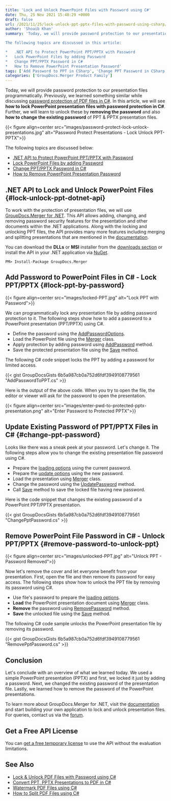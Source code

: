 ```yaml
---
title: 'Lock and Unlock PowerPoint Files with Password using C#'
date: Thu, 25 Nov 2021 15:48:29 +0000
draft: false
url: /2021/11/25/lock-unlock-ppt-pptx-files-with-password-using-csharp/
author: 'Shoaib Khan'
summary: 'Today, we will provide password protection to our presentation files programmatically. In this article, we will see **how to lock **PowerPoint presentation files** with password protection in C#**. Further, we will learn to unlock these by **removing the password** and also **how to change the existing password** of PPT & PPTX presentation files.

The following topics are discussed in this article:

*   .NET API to Protect PowerPoint PPT/PPTX with Password
*   Lock PowerPoint Files by adding Password
*   Change PPT/PPTX Password in C#
*   How to Remove PowerPoint Presentation Password'
tags: ['Add Password to PPT in CSharp', 'Change PPT Password in CSharp', 'Lock PPT in CSharp', 'Remove Password in CSharp', 'Unlock Files in CSharp']
categories: ['GroupDocs.Merger Product Family']
---
```


Today, we will provide password protection to our presentation files programmatically. Previously, we learned something similar while discussing [password protection of PDF files in C#][1]. In this article, we will see **how to lock **PowerPoint presentation files** with password protection in C#**. Further, we will learn to unlock these by **removing the password** and also **how to change the existing password** of PPT & PPTX presentation files.



{{< figure align=center src="images/password-protect-lock-unlock-presentations.jpg" alt="Password Protect Presentations - Lock Unlock PPT-PPTX">}}


The following topics are discussed below:

*   [.NET API to Protect PowerPoint PPT/PPTX with Password][2]
*   [Lock PowerPoint Files by adding Password][3]
*   [Change PPT/PPTX Password in C#][4]
*   [How to Remove PowerPoint Presentation Password][5]

## .NET API to Lock and Unlock PowerPoint Files {#lock-unlock-ppt-dotnet-api}

To work with the protection of presentation files, we will use [GroupDocs.Merger for .NET][6]. This API allows adding, changing, and removing password security features for the presentation and other documents within the .NET applications. Along with the locking and unlocking PPT files, the API provides many more features including merging and splitting presentations that are mentioned in the [documentation][7].

You can download the **DLLs** or **MSI** installer from the [downloads section][8] or install the API in your .NET application via [NuGet][9].

```
PM> Install-Package GroupDocs.Merger
```

## Add Password to PowerPoint Files in C# - Lock PPT/PPTX {#lock-ppt-by-password}



{{< figure align=center src="images/locked-PPT.jpg" alt="Lock PPT with Password">}}


We can programmatically lock any presentation file by adding password protection to it. The following steps show how to add a password to a PowerPoint presentation (PPT/PPTX) using C#.

*   Define the password using the [AddPasswordOptions][10].
*   Load the PowerPoint file using the [Merger][11] class.
*   Apply protection by adding password using [AddPassword][12] method.
*   Save the protected presentation file using the [Save][13] method.

The following C# code snippet locks the PPT by adding a password for limited access.

{{< gist GroupDocsGists 6b5a987cb0a752d6fdf3949108779561 "AddPasswordToPPT.cs" >}}

Here is the output of the above code. When you try to open the file, the editor or viewer will ask for the password to open the presentation.



{{< figure align=center src="images/enter-pwd-to-protected-pptx-presentation.png" alt="Enter Password to Protected PPTX">}}


## Update Existing Password of PPT/PPTX Files in C# {#change-ppt-password}

Looks like there was a sneak peek at your password. Let's change it. The following steps allow you to change the existing presentation file password using C#.

*   Prepare the [loading options][14] using the current password.
*   Prepare the [update options][15] using the new password.
*   Load the presentation using [Merger][16] class.
*   Change the password using the [UpdatePassword][17] method.
*   Call [Save][18] method to save the locked file having new password.

Here is the code snippet that changes the existing password of a PowerPoint PPT/PPTX presentation.

{{< gist GroupDocsGists 6b5a987cb0a752d6fdf3949108779561 "ChangePptPassword.cs" >}}

## Remove PowerPoint File Password in C# - Unlock PPT/PPTX {#remove-password-to-unlock-ppt}



{{< figure align=center src="images/unlocked-PPT.jpg" alt="Unlock PPT - Password Removed">}}


Now let's remove the cover and let everyone benefit from your presentation. First, open the file and then remove its password for easy access. The following steps show how to unlock the PPT file by removing its password using C#.

*   Use file's password to prepare the [loading options][19].
*   **Load** the PowerPoint presentation document using [Merger][20] class.
*   **Remove** the password using [RemovePassword][21] method.
*   **Save** the unlocked file using the [Save][22] method.

The following C# code sample unlocks the PowerPoint presentation file by removing its password.

{{< gist GroupDocsGists 6b5a987cb0a752d6fdf3949108779561 "RemovePptPassword.cs" >}}

## Conclusion

Let's conclude with an overview of what we learned today. We used a simple PowerPoint presentation (PPTX) and first, we locked it just by adding a password. Next, we changed the existing password of the presentation file. Lastly, we learned how to remove the password of the PowerPoint presentations.

To learn more about GroupDocs.Merger for .NET, visit the [documentation][23] and start building your own application to lock and unlock presentation files. For queries, contact us via the [forum][24].

## Get a Free API License

You can [get a free temporary license][25] to use the API without the evaluation limitations.

## See Also

*   [Lock & Unlock PDF Files with Password using C#][26]
*   [Convert PPT, PPTX Presentations to PDF in C#][27]
*   [Watermark PDF Files using C#][28]
*   [How to Split PDF Files using C#][29]







[1]: https://blog.groupdocs.com/2021/11/17/lock-unlock-pdf-files-with-password-using-csharp/
[2]: #lock-unlock-ppt-dotnet-api
[3]: #lock-ppt-by-password
[4]: #change-ppt-password
[5]: #remove-password-to-unlock-ppt
[6]: https://products.groupdocs.com/merger/net/
[7]: https://docs.groupdocs.com/merger/net/
[8]: https://downloads.groupdocs.com/merger
[9]: https://www.nuget.org/packages/groupdocs.merger
[10]: https://apireference.groupdocs.com/merger/net/groupdocs.merger.domain.options/addpasswordoptions
[11]: https://apireference.groupdocs.com/merger/net/groupdocs.merger/merger
[12]: https://apireference.groupdocs.com/merger/net/groupdocs.merger/merger/methods/addpassword
[13]: https://apireference.groupdocs.com/merger/net/groupdocs.merger/merger/methods/save/index
[14]: https://apireference.groupdocs.com/merger/net/groupdocs.merger.domain.options/loadoptions
[15]: https://apireference.groupdocs.com/merger/net/groupdocs.merger.domain.options/updatepasswordoptions
[16]: https://apireference.groupdocs.com/merger/net/groupdocs.merger/merger
[17]: https://apireference.groupdocs.com/merger/net/groupdocs.merger/merger/methods/updatepassword
[18]: https://apireference.groupdocs.com/merger/net/groupdocs.merger/merger/methods/save/index
[19]: https://apireference.groupdocs.com/merger/net/groupdocs.merger.domain.options/loadoptions
[20]: https://apireference.groupdocs.com/merger/net/groupdocs.merger/merger
[21]: https://apireference.groupdocs.com/merger/net/groupdocs.merger/merger/methods/removepassword
[22]: https://apireference.groupdocs.com/merger/net/groupdocs.merger/merger/methods/save/index
[23]: https://docs.groupdocs.com/merger
[24]: https://forum.groupdocs.com/
[25]: https://purchase.groupdocs.com/temporary-license
[26]: https://blog.groupdocs.com/2021/11/17/lock-unlock-pdf-files-with-password-using-csharp/
[27]: https://blog.groupdocs.com/2020/03/05/convert-presentations-pptx-ppt-to-pdf-in-csharp/
[28]: https://blog.groupdocs.com/2021/07/27/watermark-pdf-files-using-csharp/
[29]: https://blog.groupdocs.com/2021/10/11/split-pdf-files-in-csharp/

